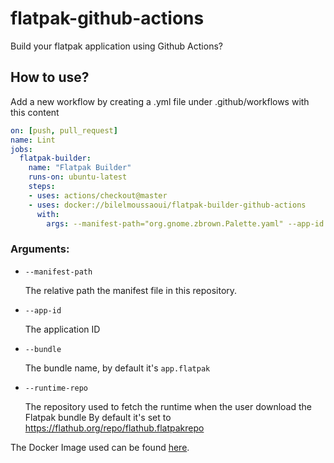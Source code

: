 # flatpak-github-actions
Build your flatpak application using Github Actions?


## How to use?  

Add a new workflow by creating a .yml file under .github/workflows with this content
```yaml
on: [push, pull_request]
name: Lint
jobs:
  flatpak-builder:
    name: "Flatpak Builder"
    runs-on: ubuntu-latest
    steps:
    - uses: actions/checkout@master
    - uses: docker://bilelmoussaoui/flatpak-builder-github-actions
      with:
        args: --manifest-path="org.gnome.zbrown.Palette.yaml" --app-id "org.gnome.zbrown.Palette" --bundle "palette-nightly.flatpak"
```


### Arguments:
- `--manifest-path`

    The relative path the manifest file in this repository.

- `--app-id`

    The application ID

- `--bundle`

    The bundle name, by default it's `app.flatpak`

- `--runtime-repo`

    The repository used to fetch the runtime when the user download the Flatpak bundle
    By default it's set to https://flathub.org/repo/flathub.flatpakrepo



The Docker Image used can be found [here](./Dockerfile).